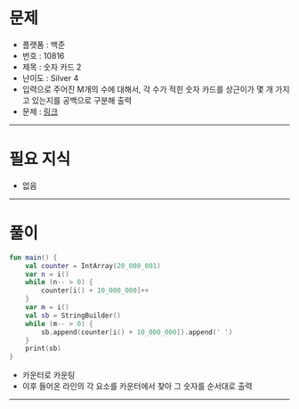 # 문제
- 플랫폼 : 백준
- 번호 : 10816
- 제목 : 숫자 카드 2
- 난이도 : Silver 4
- 입력으로 주어진 M개의 수에 대해서, 각 수가 적힌 숫자 카드를 상근이가 몇 개 가지고 있는지를 공백으로 구분해 출력
- 문제 : <a href="https://www.acmicpc.net/problem/10816" target="_blank">링크</a>

---

# 필요 지식
- 없음

---

# 풀이
```kotlin
fun main() {
    val counter = IntArray(20_000_001)
    var n = i()
    while (n-- > 0) {
        counter[i() + 10_000_000]++
    }
    var m = i()
    val sb = StringBuilder()
    while (m-- > 0) {
        sb.append(counter[i() + 10_000_000]).append(' ')
    }
    print(sb)
}
```
- 카운터로 카운팅
- 이후 들어온 라인의 각 요소를 카운터에서 찾아 그 숫자를 순서대로 출력

---
